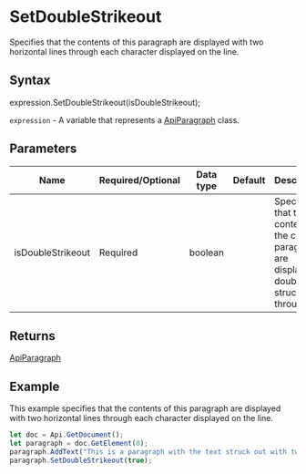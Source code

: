 # SetDoubleStrikeout

Specifies that the contents of this paragraph are displayed with two horizontal lines through each character displayed on the line.

## Syntax

expression.SetDoubleStrikeout(isDoubleStrikeout);

`expression` - A variable that represents a [ApiParagraph](../ApiParagraph.md) class.

## Parameters

| **Name** | **Required/Optional** | **Data type** | **Default** | **Description** |
| ------------- | ------------- | ------------- | ------------- | ------------- |
| isDoubleStrikeout | Required | boolean |  | Specifies that the contents of the current paragraph are displayed double struck through. |

## Returns

[ApiParagraph](../../ApiParagraph/ApiParagraph.md)

## Example

This example specifies that the contents of this paragraph are displayed with two horizontal lines through each character displayed on the line.

```javascript
let doc = Api.GetDocument();
let paragraph = doc.GetElement(0);
paragraph.AddText("This is a paragraph with the text struck out with two lines.");
paragraph.SetDoubleStrikeout(true);
```
